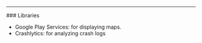 <hr>
### Libraries

* Google Play Services: for displaying maps.
* Crashlytics: for analyzing crash logs


